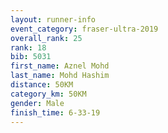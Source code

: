```yaml
---
layout: runner-info 
event_category: fraser-ultra-2019 
overall_rank: 25
rank: 18
bib: 5031
first_name: Aznel Mohd
last_name: Mohd Hashim
distance: 50KM
category_km: 50KM
gender: Male
finish_time: 6-33-19
---
```

